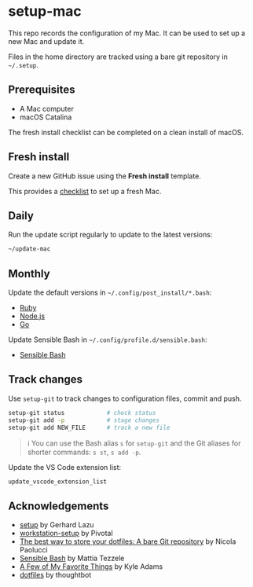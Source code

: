 # setup-mac

This repo records the configuration of my Mac. It can be used to set up a new
Mac and update it.

Files in the home directory are tracked using a bare git repository in `~/.setup`.

## Prerequisites

- A Mac computer
- macOS Catalina

The fresh install checklist can be completed on a clean install of macOS.

## Fresh install

Create a new GitHub issue using the **Fresh install** template.

This provides a [checklist](.github/ISSUE_TEMPLATE/fresh-install.md) to set up a fresh Mac.

## Daily

Run the update script regularly to update to the latest versions:

```bash
~/update-mac
```

## Monthly

Update the default versions in `~/.config/post_install/*.bash`:

- [Ruby](https://www.ruby-lang.org/en/)
- [Node.js](https://nodejs.org/en/)
- [Go](https://golang.org/dl/)

Update Sensible Bash in `~/.config/profile.d/sensible.bash`:

- [Sensible Bash](https://github.com/mrzool/bash-sensible)

## Track changes

Use `setup-git` to track changes to configuration files, commit and push.

```bash
setup-git status            # check status
setup-git add -p            # stage changes
setup-git add NEW_FILE      # track a new file
```

> ℹ️ You can use the Bash alias `s` for `setup-git` and the Git aliases for shorter commands: `s st`, `s add -p`.

Update the VS Code extension list:

```bash
update_vscode_extension_list
```

## Acknowledgements

- [setup](https://github.com/gerhard/setup) by Gerhard Lazu
- [workstation-setup](https://github.com/pivotal/workstation-setup) by Pivotal
- [The best way to store your dotfiles: A bare Git repository](https://www.atlassian.com/git/tutorials/dotfiles) by Nicola Paolucci
- [Sensible Bash](https://github.com/mrzool/bash-sensible) by Mattia Tezzele
- [A Few of My Favorite Things](https://blog.testdouble.com/posts/2020-04-07-favorite-things/) by Kyle Adams
- [dotfiles](https://github.com/thoughtbot/dotfiles) by thoughtbot
